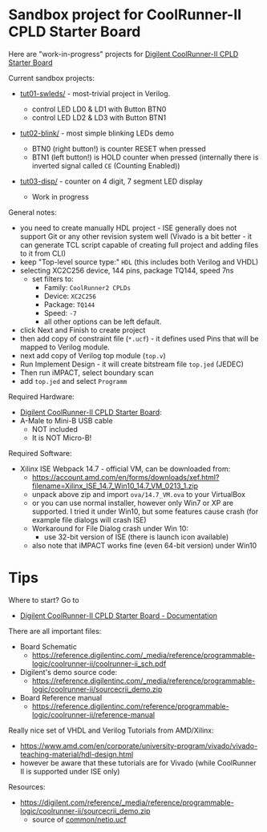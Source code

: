 # Sandbox project for CoolRunner-II CPLD Starter Board

Here are "work-in-progress" projects for 
[Digilent CoolRunner-II CPLD Starter Board][Digilent CoolRunner-II CPLD Starter Board]

Current sandbox projects:
* [tut01-swleds/](tut01-swleds/) - most-trivial project in Verilog.
  - control LED LD0 & LD1 with Button BTN0
  - control LED LD2 & LD3 with Button BTN1

* [tut02-blink/](tut02-blink/) - most simple blinking LEDs demo
  - BTN0 (right button!) is counter RESET when pressed
  - BTN1 (left button!) is HOLD counter when pressed (internally there is inverted
    signal called `CE` (Counting Enabled))

* [tut03-disp/](tut03-disp/) - counter on 4 digit, 7 segment LED display
  - Work in progress

General notes:
- you need to create manually HDL project - ISE generally does not support Git
  or any other revision system well (Vivado is a bit better - it can generate TCL
  script capable of creating full project and adding files to it from CLI)
- keep "Top-level source type:" `HDL` (this includes both Verilog and VHDL)
- selecting XC2C256 device, 144 pins, package TQ144, speed 7ns
  - set filters to:
    - Family: `CoolRunner2 CPLDs`
    - Device: `XC2C256`
    - Package: `TQ144`
    - Speed: `-7`
    - all other options can be left default.
- click Next and Finish to create project
- then add copy of constraint file (`*.ucf`) - it defines used Pins that will be
  mapped to Verilog module.
- next add copy of Verilog top module (`top.v`)
- Run Implement Design - it will create bitstream file `top.jed` (JEDEC)
- Then run iMPACT, select boundary scan
- add `top.jed` and select `Programm`

Required Hardware:

* [Digilent CoolRunner-II CPLD Starter Board][Digilent CoolRunner-II CPLD Starter Board]:
* A-Male to Mini-B USB cable
  - NOT included
  - It is NOT Micro-B!

Required Software:
* Xilinx ISE Webpack 14.7 - official VM, can be downloaded from:
  - https://account.amd.com/en/forms/downloads/xef.html?filename=Xilinx_ISE_14.7_Win10_14.7_VM_0213_1.zip
  - unpack above zip and import `ova/14.7_VM.ova` to your VirtualBox
  - or you can use normal installer, however only Win7 or XP are supported. I tried it under Win10,
    but some features cause crash (for example file dialogs will crash ISE)
  - Workaround for File Dialog crash under Win 10:
    - use 32-bit version of ISE (there is launch icon available)
  - also note that iMPACT works fine (even 64-bit version) under Win10

# Tips

Where to start? Go to
 - [Digilent CoolRunner-II CPLD Starter Board - Documentation][Digilent CoolRunner-II CPLD Starter Board Support]

There are all important files:
- Board Schematic
  - https://reference.digilentinc.com/_media/reference/programmable-logic/coolrunner-ii/coolrunner-ii_sch.pdf
- Digilent's demo source code:
  - https://reference.digilentinc.com/_media/reference/programmable-logic/coolrunner-ii/sourcecrii_demo.zip
- Board Reference manual
  - https://reference.digilentinc.com/reference/programmable-logic/coolrunner-ii/reference-manual

Really nice set of VHDL and Verilog Tutorials from AMD/Xilinx:
- https://www.amd.com/en/corporate/university-program/vivado/vivado-teaching-material/hdl-design.html
- however be aware that these tutorials are for Vivado (while CoolRunner II is supported
  under ISE only)

Resources:
- https://digilent.com/reference/_media/reference/programmable-logic/coolrunner-ii/sourcecrii_demo.zip
  - source of [common/netio.ucf](common/netio.ucf)


[Free Xilinx ISE WebPack license]: https://www.xilinx.com/support/licensing_solution_center.html
[Xilinx ISE Webpack 14.7]: https://www.xilinx.com/support/download/index.html/content/xilinx/en/downloadNav/vivado-design-tools/archive-ise.html
[Digilent CoolRunner-II CPLD Starter Board]: https://store.digilentinc.com/coolrunner-ii-cpld-starter-board-limited-time/
[Digilent CoolRunner-II CPLD Starter Board Support]: https://reference.digilentinc.com/reference/programmable-logic/coolrunner-ii/start?redirect=1
[Digilent Analog Discovery 2]: https://store.digilentinc.com/analog-discovery-2-100msps-usb-oscilloscope-logic-analyzer-and-variable-power-supply/

